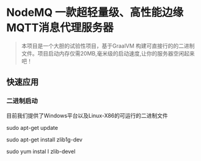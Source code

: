 # NodeMQ 一款超轻量级、高性能边缘MQTT消息代理服务器

> 本项目是一个大胆的试验性项目，基于GraalVM 构建可直接行的的二进制文件。项目启动内存仅需20MB,毫米级的启动速度,让你的服务器空闲起来吧！

## 快速应用

### 二进制启动
目前我们提供了Windows平台以及Linux-X86的可运行的二进制文件


sudo apt-get update

sudo apt-get install zlib1g-dev

sudo yum instal l zlib-devel